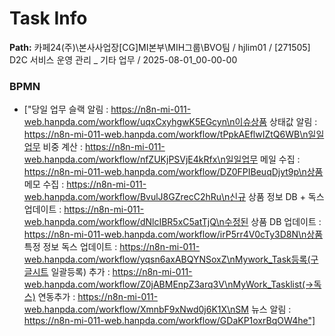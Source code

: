 # Task Info

**Path:** 카페24(주)\본사사업장\[CG]MI본부\MIH그룹\BVO팀 / hjlim01 / [271505] D2C 서비스 운영 관리 _ 기타 업무 / 2025-08-01_00-00-00

### BPMN
- ["당일 업무 슬랙 알림 : https://n8n-mi-011-web.hanpda.com/workflow/uqxCxyhgwK5EGcyn\n이슈상품 상태값 알림 : https://n8n-mi-011-web.hanpda.com/workflow/tPpkAEflwIZtQ6WB\n일일업무 비중 계산 : https://n8n-mi-011-web.hanpda.com/workflow/nfZUKjPSVjE4kRfx\n일일업무 메일 수집 : https://n8n-mi-011-web.hanpda.com/workflow/DZ0FPIBeuqDjyt9p\n상품 메모 수집 : https://n8n-mi-011-web.hanpda.com/workflow/BvulJ8GZrecC2hRu\n신규 상품 정보 DB + 독스 업데이트 : https://n8n-mi-011-web.hanpda.com/workflow/dNlcIBR5xC5atTjQ\n수정된 상품 DB 업데이트 : https://n8n-mi-011-web.hanpda.com/workflow/irP5rr4V0cTy3D8N\n상품 특정 정보 독스 업데이트 : https://n8n-mi-011-web.hanpda.com/workflow/yqsn6axABQYNSoxZ\nMywork_Task등록(구글시트 일괄등록) 추가 : https://n8n-mi-011-web.hanpda.com/workflow/Z0jABMEnpZ3arq3V\nMyWork_Tasklist(→독스) 연동추가 : https://n8n-mi-011-web.hanpda.com/workflow/XmnbF9xNwd0j6K1X\nSM 뉴스 알림 : https://n8n-mi-011-web.hanpda.com/workflow/GDaKP1oxrBqOW4he"]

